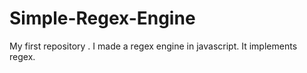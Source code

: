 # Simple-Regex-Engine
My first repository . I made a regex engine in javascript. It implements regex.
